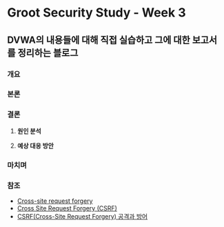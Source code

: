 # Groot Security Study - Week 3

## DVWA의 내용들에 대해 직접 실습하고 그에 대한 보고서를 정리하는 블로그

### 개요


### 본론
  

### 결론
  1. **원인 분석**

  2. **예상 대응 방안**

### 마치며


### 참조
  * [Cross-site request forgery](https://en.wikipedia.org/wiki/Cross-site_request_forgery)
  * [Cross Site Request Forgery (CSRF)](https://owasp.org/www-community/attacks/csrf)
  * [CSRF(Cross-Site Request Forgery) 공격과 방어](https://junhyunny.github.io/information/security/spring-boot/spring-security/cross-site-reqeust-forgery/)